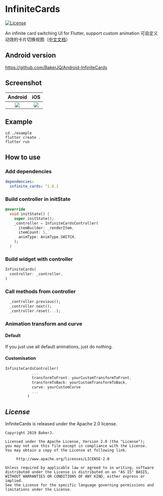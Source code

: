 # InfiniteCards
[![License](https://img.shields.io/badge/license-Apache%202-4EB1BA.svg)](https://www.apache.org/licenses/LICENSE-2.0.html)

An infinite card switching UI for Flutter, support custom animation
可自定义动效的卡片切换视图（[中文文档](https://github.com/BakerJQ/Flutter-InfiniteCards/blob/master/README_cn.md)）

## Android version
https://github.com/BakerJQ/Android-InfiniteCards

## Screenshot
| Android | iOS |
| :------: | :------: |
| ![](https://raw.githubusercontent.com/BakerJQ/Flutter-InfiniteCards/master/screenshot/android.gif) | ![](https://raw.githubusercontent.com/BakerJQ/Flutter-InfiniteCards/master/screenshot/ios.gif) |

## Example
```
cd ./example
flutter create .
flutter run
```

## How to use

### Add dependencies
```yaml
dependencies:
  infinite_cards: ^1.0.1
```

### Build controller in initState
```dart
@override
  void initState() {
    super.initState();
    _controller = InfiniteCardsController(
      itemBuilder: _renderItem,
      itemCount: 5,
      animType: AnimType.SWITCH,
    );
  }
```

### Build widget with controller
```dart
InfiniteCards(
  controller: _controller,
)
```

### Call methods from controller
```dart
  _controller.previous();
  _controller.next();
  _controller.reset(...);
```

### Animation transform and curve
#### Default
If you just use all default animations, just do nothing.

#### Customisation
```dart
InfiniteCardsController(
            ...
            transformToFront: yourCustomTransformToFront,
            transformToBack: yourCustomTransformToBack,
            curve: yourCustomCurve
            ...
          )
```
## *License*
InfiniteCards is released under the Apache 2.0 license.

```
Copyright 2019 BakerJ.

Licensed under the Apache License, Version 2.0 (the "License");
you may not use this file except in compliance with the License.
You may obtain a copy of the License at following link.

     http://www.apache.org/licenses/LICENSE-2.0

Unless required by applicable law or agreed to in writing, software
distributed under the License is distributed on an "AS IS" BASIS,
WITHOUT WARRANTIES OR CONDITIONS OF ANY KIND, either express or implied.
See the License for the specific language governing permissions and
limitations under the License.
```
